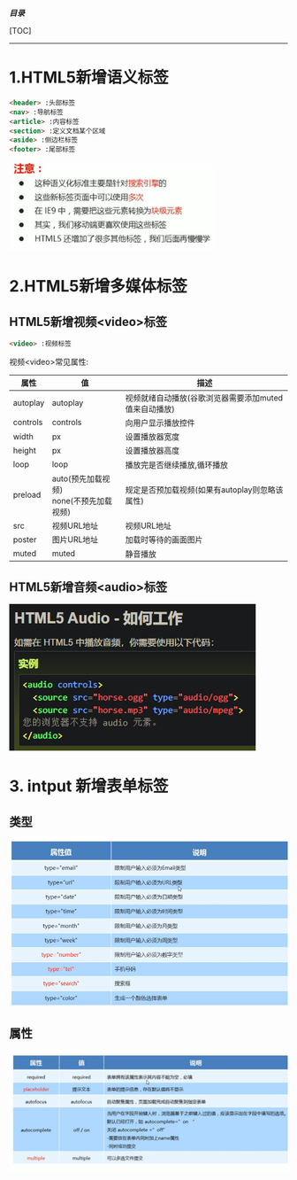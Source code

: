 ***目录***

[TOC]

---

# 1.HTML5新增语义标签

```html
<header> :头部标签
<nav> :导航标签
<article> :内容标签
<section> :定义文档某个区域
<aside> :侧边栏标签
<footer> :尾部标签    
```

<img src="assets/h5_yuyibiaoqian.jpg" style="zoom: 67%;" />

# 2.HTML5新增多媒体标签

## HTML5新增视频\<video\>标签

```html
<video> :视频标签
```

视频\<video\>常见属性:

| 属性     | 值                                         | 描述                                                  |
| -------- | ------------------------------------------ | ----------------------------------------------------- |
| autoplay | autoplay                                   | 视频就绪自动播放(谷歌浏览器需要添加muted值来自动播放) |
| controls | controls                                   | 向用户显示播放控件                                    |
| width    | px                                         | 设置播放器宽度                                        |
| height   | px                                         | 设置播放器高度                                        |
| loop     | loop                                       | 播放完是否继续播放,循环播放                           |
| preload  | auto(预先加载视频)<br>none(不预先加载视频) | 规定是否预加载视频(如果有autoplay则忽略该属性)        |
| src      | 视频URL地址                                | 视频URL地址                                           |
| poster   | 图片URL地址                                | 加载时等待的画面图片                                  |
| muted    | muted                                      | 静音播放                                              |

## HTML5新增音频\<audio\>标签

![image-20201113182345040](assets/image-20201113182345040.png)

# 3. intput 新增表单标签

## 类型

![image-20201113182726919](assets/image-20201113182726919.png)



## 属性

![image-20201113183334801](assets/image-20201113183334801.png)






























